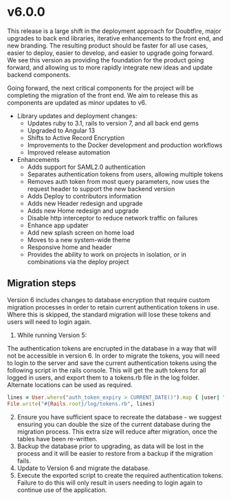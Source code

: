 # v6.0.0

This release is a large shift in the deployment approach for Doubtfire, major upgrades to back end libraries, iterative enhancements to the front end, and new branding. The resulting product should be faster for all use cases, easier to deploy, easier to develop, and easier to upgrade going forward. We see this version as providing the foundation for the product going forward, and allowing us to more rapidly integrate new ideas and update backend components.

Going forward, the next critical components for the project will be completing the migration of the front end. We aim to release this as components are updated as minor updates to v6.

- Library updates and deployment changes:
  - Updates ruby to 3.1, rails to version 7, and all back end gems
  - Upgraded to Angular 13
  - Shifts to Active Record Encryption
  - Improvements to the Docker development and production workflows
  - Improved release automation
- Enhancements
  - Adds support for SAML2.0 authentication
  - Separates authentication tokens from users, allowing multiple tokens
  - Removes auth token from most query parameters, now uses the request header to support the new backend version
  - Adds Deploy to contributors information
  - Adds new Header redesign and upgrade
  - Adds new Home redesign and upgrade
  - Disable http interceptor to reduce network traffic on failures
  - Enhance app updater
  - Add new splash screen on home load
  - Moves to a new system-wide theme
  - Responsive home and header
  - Provides the ability to work on projects in isolation, or in combinations via the deploy project

## Migration steps

Version 6 includes changes to database encryption that require custom migration processes in order to retain current authentication tokens in use. Where this is skipped, the standard migration will lose these tokens and users will need to login again.

1. While running Version 5:

  The authentication tokens are encrupted in the database in a way that will not be accessible in version 6. In order to migrate the tokens, you will need to login to the server and save the current authentication tokens using the following script in the rails console. This will get the auth tokens for all logged in users, and export them to a tokens.rb file in the log folder. Alternate locations can be used as required.

  ```ruby
  lines = User.where("auth_token_expiry > CURRENT_DATE()").map { |user| "AuthToken.create(user_id: #{user.id}, authentication_token: '#{user.auth_token}', auth_token_expiry: DateTime.parse('#{user.auth_token_expiry}'))" }.join("\n")
  File.write("#{Rails.root}/log/tokens.rb", lines)
  ```

2. Ensure you have sufficient space to recreate the database - we suggest ensuring you can double the size of the current database during the migration process. This extra size will reduce after migration, once the tables have been re-written.
3. Backup the database prior to upgrading, as data will be lost in the process and it will be easier to restore from a backup if the migration fails.
4. Update to Version 6 and migrate the database.
5. Execute the exported script to create the required authentication tokens. Failure to do this will only result in users needing to login again to continue use of the application.
